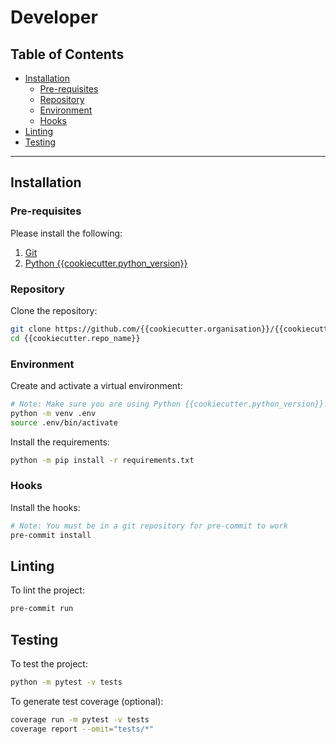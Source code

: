 # Developer

## Table of Contents

* [Installation](#installation)
    * [Pre-requisites](#pre-requisites)
    * [Repository](#repository)
    * [Environment](#environment)
    * [Hooks](#hooks)
* [Linting](#linting)
* [Testing](#testing)

---

## Installation

### Pre-requisites

Please install the following:

1. [Git](https://git-scm.com/book/en/v2/Getting-Started-Installing-Git)
2. [Python {{cookiecutter.python_version}}](https://www.python.org/downloads/)

### Repository

Clone the repository:

```bash
git clone https://github.com/{{cookiecutter.organisation}}/{{cookiecutter.repo_name}}
cd {{cookiecutter.repo_name}}
```

### Environment

Create and activate a virtual environment:

```bash
# Note: Make sure you are using Python {{cookiecutter.python_version}}!
python -m venv .env
source .env/bin/activate
```

Install the requirements:

```bash
python -m pip install -r requirements.txt
```

### Hooks

Install the hooks:

```bash
# Note: You must be in a git repository for pre-commit to work
pre-commit install
```

## Linting

To lint the project:

```bash
pre-commit run
```

## Testing

To test the project:

```bash
python -m pytest -v tests
```

To generate test coverage (optional):
```bash
coverage run -m pytest -v tests
coverage report --omit="tests/*"
```
